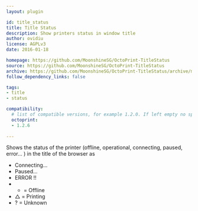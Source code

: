 ```yaml
---
layout: plugin

id: title_status
title: Title Status
description: Show printers status in window title
author: ovidiu
license: AGPLv3
date: 2016-01-18

homepage: https://github.com/MoonshineSG/OctoPrint-TitleStatus
source: https://github.com/MoonshineSG/OctoPrint-TitleStatus
archive: https://github.com/MoonshineSG/OctoPrint-TitleStatus/archive/master.zip
follow_dependency_links: false

tags:
- title
- status

compatibility:
  # list of compatible versions, for example 1.2.0. If left empty no specific version requirement will be assumed
  octoprint:
  - 1.2.6
  
---
```

Shows the status of the printer (offline, operational, connecting, paused, error... ) in the title of the browser as
- Connecting...
- Paused...
- ERROR !! 
- * = Offline
- △ = Printing
- ? = Unknown
